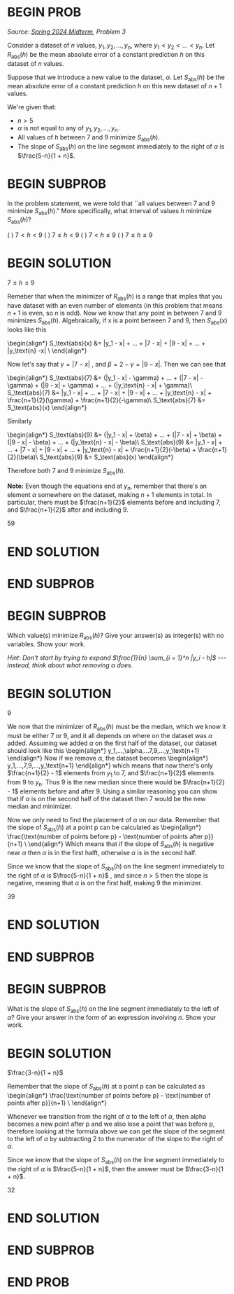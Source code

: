 # BEGIN PROB

<i>Source: [Spring 2024 Midterm](../sp24-midterm/index.html), Problem 3</i>

Consider a dataset of $n$ values, $y_1, y_2, ..., y_n$, where $y_1 < y_2 < ... < y_n$. Let $R_\text{abs}(h)$ be the mean absolute error of a constant prediction $h$ on this dataset of $n$ values.

Suppose that we introduce a new value to the dataset, $\alpha$. Let $S_\text{abs}(h)$ be the mean absolute error of a constant prediction $h$ on this new dataset of $n + 1$ values.

We're given that:

-  $n > 5$
-  $\alpha$ is not equal to any of $y_1, y_2, ..., y_n$. 
-  All values of $h$ between 7 and 9 minimize $S_\text{abs}(h)$.
-  The slope of $S_\text{abs}(h)$ on the line segment immediately to the right of $\alpha$ is $\frac{5-n}{1 + n}$.

# BEGIN SUBPROB

In the problem statement, we were told that ``all values between 7 and 9 minimize $S_\text{abs}(h)$." More specifically, what interval of values $h$ minimize $S_\text{abs}(h)$? 

( ) $7 < h < 9$
( ) $7 \leq h < 9$ 
( ) $7 < h \leq 9$ 
( ) $7 \leq h \leq 9$

# BEGIN SOLUTION

$7 \leq h \leq 9$

Remeber that when the minimizer of $R_\text{abs}(h)$ is a range that imples that you have dataset with an even number of elements (in this problem that means $n+1$ is even, so $n$ is odd). Now we know that any point in between 7 and 9 minimizes $S_\text{abs}(h)$. Algebraically, if x is a point between 7 and 9, then $S_\text{abs}(x)$ looks like this

\begin{align*}
S_\text{abs}(x) &= |y_1 - x| + ... + |7 - x| + |9 - x| + ... + |y_\text{n} -x| \\
\end{align*}

Now let's say that $\gamma = |7-x|$ , and $\beta = 2-\gamma = |9-x|$. Then we can see that 

\begin{align*}
S_\text{abs}(7) &= (|y_1 - x| - \gamma) + ... + (|7 - x| - \gamma) + (|9 - x| + \gamma) + ... + (|y_\text{n} - x| + \gamma)\\
S_\text{abs}(7) &= |y_1 - x| + ... + |7 - x| + |9 - x| + ... + |y_\text{n} - x| + \frac{n+1}{2}(\gamma) + \frac{n+1}{2}(-\gamma)\\
S_\text{abs}(7) &= S_\text{abs}(x)
\end{align*}

Similarly

\begin{align*}
S_\text{abs}(9) &= (|y_1 - x| + \beta) + ... + (|7 - x| + \beta) + (|9 - x| - \beta) + ... + (|y_\text{n} - x| - \beta)\\
S_\text{abs}(9) &= |y_1 - x| + ... + |7 - x| + |9 - x| + ... + |y_\text{n} - x| + \frac{n+1}{2}(-\beta) + \frac{n+1}{2}(\beta)\\
S_\text{abs}(9) &= S_\text{abs}(x)
\end{align*}

Therefore both 7 and 9 minimize $S_\text{abs}(h)$.

**Note:** Even though the equations end at $y_n$, remember that there's an element $\alpha$ somewhere on the dataset, making $n+1$ elements in total. In particular, there must be $\frac{n+1}{2}$ elements before and including  7, and $\frac{n+1}{2}$ after and including  9.

<average>59</average>

# END SOLUTION

# END SUBPROB

# BEGIN SUBPROB

Which value(s) minimize $R_\text{abs}(h)$? Give your answer(s) as integer(s) with no variables. Show your work.

<i>Hint: Don't start by trying to expand $\frac{1}{n} \sum_{i = 1}^n |y_i - h|$ --- instead, think about what removing $\alpha$ does.</i>

# BEGIN SOLUTION

9

We now that the minimizer of $R_\text{abs}(h)$ must be the median, which we know it must be either 7 or 9, and it all depends on where on the dataset was $\alpha$ added. Assuming we added $\alpha$ on the first half of the dataset, our dataset  should look like this
\begin{align*}
y_1,...,\alpha,...7,9,...,y_\text{n+1}
\end{align*}
Now if we remove $\alpha$, the dataset becomes
\begin{align*}
y_1,...,7,9,...,y_\text{n+1}
\end{align*}
which means that now there's only $\frac{n+1}{2} - 1$ elements from $y_1$ to $7$, and $\frac{n+1}{2}$ elements from $9$ to $y_\text{n}$. Thus 9 is the new median since there would be $\frac{n+1}{2} - 1$ elements before and after 9.
Using a similar reasoning you can show that if $\alpha$
is on the second half of the dataset then 7 would be the new median and minimizer.

Now we only need to find the placement of $\alpha$ on our data. Remember that the slope of $S_\text{abs}(h)$ at a point p can be calculated as
\begin{align*}
\frac{\text{number of points before p} - \text{number of points after p}}{n+1} \\
\end{align*}
Which means that if the slope of $S_\text{abs}(h)$ is negative near $\alpha$ then $\alpha$ is in the first halft, otherwise $\alpha$ is in the second half.

Since we know that the slope of $S_\text{abs}(h)$ on the line segment immediately to the right of $\alpha$ is $\frac{5-n}{1 + n}$ , and since $n > 5$ then the slope is negative, meaning that $\alpha$ is on the first half, making 9 the minimizer.

<average>39</average>

# END SOLUTION

# END SUBPROB

# BEGIN SUBPROB

What is the slope of $S_\text{abs}(h)$ on the line segment immediately to the left of $\alpha$? Give your answer in the form of an expression involving $n$. Show your work.

# BEGIN SOLUTION
$\frac{3-n}{1 + n}$

Remember that the slope of $S_\text{abs}(h)$ at a point p can be calculated as
\begin{align*}
\frac{\text{number of points before p} - \text{number of points after p}}{n+1} \\
\end{align*}

Whenever we transition from the right of $\alpha$ to the left of $\alpha$, then alpha becomes a new point after p and we also lose a point that was before p, therefore looking at the formula above we can get the slope of the segment to the left of $\alpha$ by subtracting 2 to the numerator of the slope to the right of $\alpha$.

Since we know that the slope of $S_\text{abs}(h)$ on the line segment immediately to the right of $\alpha$ is $\frac{5-n}{1 + n}$, then the answer must be $\frac{3-n}{1 + n}$.

<average>32</average>

# END SOLUTION

# END SUBPROB

# END PROB